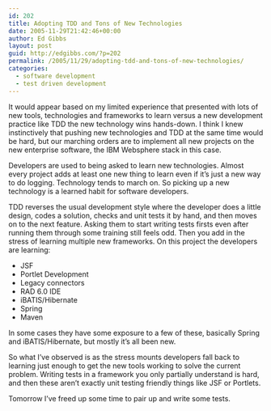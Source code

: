 ```yaml
---
id: 202
title: Adopting TDD and Tons of New Technologies
date: 2005-11-29T21:42:46+00:00
author: Ed Gibbs
layout: post
guid: http://edgibbs.com/?p=202
permalink: /2005/11/29/adopting-tdd-and-tons-of-new-technologies/
categories:
  - software development
  - test driven development
---
```

It would appear based on my limited experience that presented with lots of new tools, technologies and frameworks to learn versus a new development practice like TDD the new technology wins hands-down. I think I knew instinctively that pushing new technologies and TDD at the same time would be hard, but our marching orders are to implement all new projects on the new enterprise software, the IBM Websphere stack in this case.

Developers are used to being asked to learn new technologies. Almost every project adds at least one new thing to learn even if it&#8217;s just a new way to do logging. Technology tends to march on. So picking up a new technology is a learned habit for software developers.

TDD reverses the usual development style where the developer does a little design, codes a solution, checks and unit tests it by hand, and then moves on to the next feature. Asking them to start writing tests firsts even after running them through some training still feels odd. Then you add in the stress of learning multiple new frameworks. On this project the developers are learning:

  * JSF
  * Portlet Development
  * Legacy connectors
  * RAD 6.0 IDE
  * iBATIS/Hibernate
  * Spring
  * Maven

In some cases they have some exposure to a few of these, basically Spring and iBATIS/Hibernate, but mostly it&#8217;s all been new. 

So what I&#8217;ve observed is as the stress mounts developers fall back to learning just enough to get the new tools working to solve the current problem. Writing tests in a framework you only partially understand is hard, and then these aren&#8217;t exactly unit testing friendly things like JSF or Portlets.

Tomorrow I&#8217;ve freed up some time to pair up and write some tests.